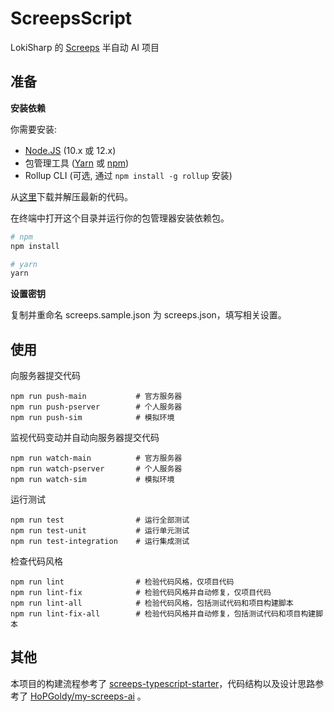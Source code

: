 # ScreepsScript

LokiSharp 的 [Screeps](https://screeps.com/a/#!/map) 半自动 AI 项目

## 准备

**安装依赖**

你需要安装:

- [Node.JS](https://nodejs.org/en/download) (10.x 或 12.x)
- 包管理工具 ([Yarn](https://yarnpkg.com/en/docs/getting-started) 或 [npm](https://docs.npmjs.com/getting-started/installing-node))
- Rollup CLI (可选, 通过 `npm install -g rollup` 安装)

从[这里](https://github.com/LokiSharp/ScreepsScript/archive/master.zip)下载并解压最新的代码。

在终端中打开这个目录并运行你的包管理器安装依赖包。

```bash
# npm
npm install

# yarn
yarn
```

**设置密钥**

复制并重命名 screeps.sample.json 为 screeps.json，填写相关设置。

## 使用

向服务器提交代码

```
npm run push-main           # 官方服务器
npm run push-pserver        # 个人服务器
npm run push-sim            # 模拟环境
```

监视代码变动并自动向服务器提交代码

```
npm run watch-main          # 官方服务器
npm run watch-pserver       # 个人服务器
npm run watch-sim           # 模拟环境
```

运行测试

```
npm run test                # 运行全部测试
npm run test-unit           # 运行单元测试
npm run test-integration    # 运行集成测试
```

检查代码风格

```
npm run lint                # 检验代码风格，仅项目代码
npm run lint-fix            # 检验代码风格并自动修复，仅项目代码
npm run lint-all            # 检验代码风格，包括测试代码和项目构建脚本
npm run lint-fix-all        # 检验代码风格并自动修复，包括测试代码和项目构建脚本
```

## 其他

本项目的构建流程参考了 [screeps-typescript-starter](https://github.com/screepers/screeps-typescript-starter)，代码结构以及设计思路参考了 [HoPGoldy/my-screeps-ai](https://github.com/HoPGoldy/my-screeps-ai) 。
